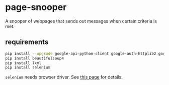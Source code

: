 # page-snooper
A snooper of webpages that sends out messages when certain criteria is met.

## requirements
```bash
pip install --upgrade google-api-python-client google-auth-httplib2 google-auth-oauthlib
pip install beautifulsoup4
pip install lxml
pip install selenium
```
`selenium` needs browser driver. See [this page](https://selenium-python.readthedocs.io/installation.html) for details.
